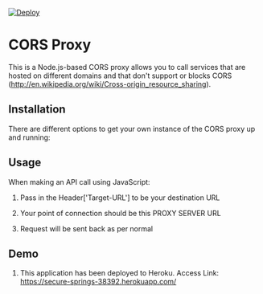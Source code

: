 [![Deploy](https://www.herokucdn.com/deploy/button.png)](https://heroku.com/deploy)

# CORS Proxy

This is a Node.js-based CORS proxy allows you to call services that are hosted on different domains and that don't support or blocks CORS 
(http://en.wikipedia.org/wiki/Cross-origin_resource_sharing). 

## Installation

There are different options to get your own instance of the CORS proxy up and running:

## Usage

When making an API call using JavaScript:

1. Pass in the Header['Target-URL'] to be your destination URL

2. Your point of connection should be this PROXY SERVER URL

3. Request will be sent back as per normal

## Demo

1. This application has been deployed to Heroku. Access Link: https://secure-springs-38392.herokuapp.com/
